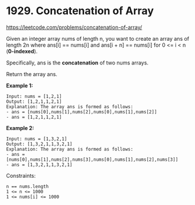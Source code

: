 # 1929. Concatenation of Array
https://leetcode.com/problems/concatenation-of-array/  

Given an integer array nums of length n, you want to create an array ans of length 
2n where ans[i] == nums[i] and ans[i + n] == nums[i] for 0 <= i < n (**0-indexed**).

Specifically, ans is the **concatenation** of two nums arrays.

Return the array ans.

**Example 1:**
```
Input: nums = [1,2,1]
Output: [1,2,1,1,2,1]
Explanation: The array ans is formed as follows:
- ans = [nums[0],nums[1],nums[2],nums[0],nums[1],nums[2]]
- ans = [1,2,1,1,2,1]
```  

**Example 2:**
```
Input: nums = [1,3,2,1]
Output: [1,3,2,1,1,3,2,1]
Explanation: The array ans is formed as follows:
- ans = [nums[0],nums[1],nums[2],nums[3],nums[0],nums[1],nums[2],nums[3]]
- ans = [1,3,2,1,1,3,2,1]
```

Constraints:

    n == nums.length
    1 <= n <= 1000
    1 <= nums[i] <= 1000

